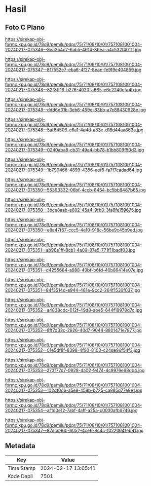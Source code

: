 # Hasil

## Foto C Plano

https://sirekap-obj-formc.kpu.go.id/78d9/pemilu/pdpr/75/71/08/10/01/7571081001004-20240217-075346--8ea354d7-6ab5-4614-86ea-a4c532f4011f.jpg

https://sirekap-obj-formc.kpu.go.id/78d9/pemilu/pdpr/75/71/08/10/01/7571081001004-20240217-075347--8f7552e7-eba6-4f27-8eae-fe9f9e404859.jpg

https://sirekap-obj-formc.kpu.go.id/78d9/pemilu/pdpr/75/71/08/10/01/7571081001004-20240217-075348--82f8ff16-b276-4020-a685-e6c2240cfa4b.jpg

https://sirekap-obj-formc.kpu.go.id/78d9/pemilu/pdpr/75/71/08/10/01/7571081001004-20240217-075348--ddd6d31b-3eb6-459c-83bb-a7c88430628e.jpg

https://sirekap-obj-formc.kpu.go.id/78d9/pemilu/pdpr/75/71/08/10/01/7571081001004-20240217-075348--5af64506-c6a1-4a4d-a83e-d18d44aa663a.jpg

https://sirekap-obj-formc.kpu.go.id/78d9/pemilu/pdpr/75/71/08/10/01/7571081001004-20240217-075349--0240aba8-cb31-49a4-bb78-b1bb809f50d3.jpg

https://sirekap-obj-formc.kpu.go.id/78d9/pemilu/pdpr/75/71/08/10/01/7571081001004-20240217-075349--1b799466-4899-4356-aef6-fa7f7cadad64.jpg

https://sirekap-obj-formc.kpu.go.id/78d9/pemilu/pdpr/75/71/08/10/01/7571081001004-20240217-075350--55393332-06bf-4ccb-8454-bc5bb8487b65.jpg

https://sirekap-obj-formc.kpu.go.id/78d9/pemilu/pdpr/75/71/08/10/01/7571081001004-20240217-075350--3bce8aab-e892-45a4-9fb0-3fa8fe159675.jpg

https://sirekap-obj-formc.kpu.go.id/78d9/pemilu/pdpr/75/71/08/10/01/7571081001004-20240217-075350--e8a47f67-ccc5-4e10-918c-56be9c45b9ed.jpg

https://sirekap-obj-formc.kpu.go.id/78d9/pemilu/pdpr/75/71/08/10/01/7571081001004-20240217-075351--ab96e1ff-8cb1-4a09-87e5-771f11badf03.jpg

https://sirekap-obj-formc.kpu.go.id/78d9/pemilu/pdpr/75/71/08/10/01/7571081001004-20240217-075351--d4255684-a988-40bf-b6fd-40b86414e07e.jpg

https://sirekap-obj-formc.kpu.go.id/78d9/pemilu/pdpr/75/71/08/10/01/7571081001004-20240217-075351--84f3514d-e944-481e-9cc2-264f1536f037.jpg

https://sirekap-obj-formc.kpu.go.id/78d9/pemilu/pdpr/75/71/08/10/01/7571081001004-20240217-075352--a4838cdc-012f-49d8-abe5-644f19978d7c.jpg

https://sirekap-obj-formc.kpu.go.id/78d9/pemilu/pdpr/75/71/08/10/01/7571081001004-20240217-075352--8ff7d33c-2926-40d7-9044-8801471e7877.jpg

https://sirekap-obj-formc.kpu.go.id/78d9/pemilu/pdpr/75/71/08/10/01/7571081001004-20240217-075352--01e5df8f-8398-4f90-8103-c24de96f54f3.jpg

https://sirekap-obj-formc.kpu.go.id/78d9/pemilu/pdpr/75/71/08/10/01/7571081001004-20240217-075353--273f77d7-0928-4a02-9474-4c9976e68db4.jpg

https://sirekap-obj-formc.kpu.go.id/78d9/pemilu/pdpr/75/71/08/10/01/7571081001004-20240217-075353--102df0c6-a5e9-459b-b725-ca885d77e8e1.jpg

https://sirekap-obj-formc.kpu.go.id/78d9/pemilu/pdpr/75/71/08/10/01/7571081001004-20240217-075354--af1d0e12-7abf-4aff-a25a-c0030afb6746.jpg

https://sirekap-obj-formc.kpu.go.id/78d9/pemilu/pdpr/75/71/08/10/01/7571081001004-20240217-075347--87dcc960-6052-4ce6-8c4c-f0220641eb91.jpg


## Metadata

| Key        | Value               |
| ---------- | ------------------- |
| Time Stamp | 2024-02-17 13:05:41 |
| Kode Dapil | 7501                |



